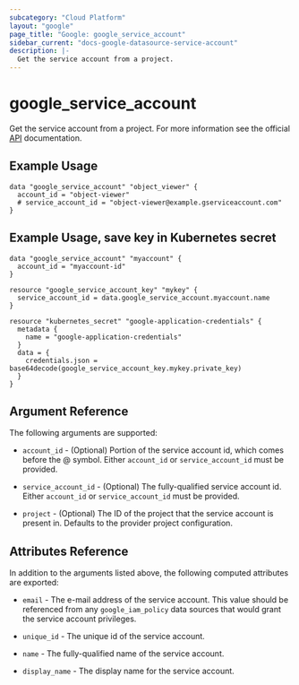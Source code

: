 ```yaml
---
subcategory: "Cloud Platform"
layout: "google"
page_title: "Google: google_service_account"
sidebar_current: "docs-google-datasource-service-account"
description: |-
  Get the service account from a project.
---
```


# google\_service\_account

Get the service account from a project. For more information see
the official [API](https://cloud.google.com/compute/docs/access/service-accounts) documentation.

## Example Usage

```hcl
data "google_service_account" "object_viewer" {
  account_id = "object-viewer"
  # service_account_id = "object-viewer@example.gserviceaccount.com"
}
```

## Example Usage, save key in Kubernetes secret
```hcl
data "google_service_account" "myaccount" {
  account_id = "myaccount-id"
}

resource "google_service_account_key" "mykey" {
  service_account_id = data.google_service_account.myaccount.name
}

resource "kubernetes_secret" "google-application-credentials" {
  metadata {
    name = "google-application-credentials"
  }
  data = {
    credentials.json = base64decode(google_service_account_key.mykey.private_key)
  }
}
```

## Argument Reference

The following arguments are supported:

* `account_id` - (Optional) Portion of the service account id, which comes before the @ symbol. Either `account_id` or `service_account_id` must be provided.

* `service_account_id` - (Optional) The fully-qualified service account id. Either `account_id` or `service_account_id` must be provided.

* `project` - (Optional) The ID of the project that the service account is present in.
    Defaults to the provider project configuration.

## Attributes Reference

In addition to the arguments listed above, the following computed attributes are
exported:

* `email` - The e-mail address of the service account. This value
    should be referenced from any `google_iam_policy` data sources
    that would grant the service account privileges.

* `unique_id` - The unique id of the service account.

* `name` - The fully-qualified name of the service account.

* `display_name` - The display name for the service account.
